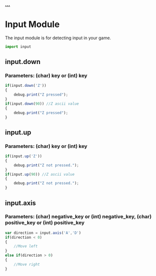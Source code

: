 ### [...](engine.md)
# Input Module
The input module is for detecting input in your game.

```javascript
import input
```
## input.down
### Parameters: (char) key or (int) key
```javascript
if(input.down('Z'))
{
    debug.print("Z pressed");
}
if(input.down(90)) //Z ascii value
{
    debug.print("Z pressed");
}
```
## input.up
### Parameters: (char) key or (int) key
```javascript
if(input.up('Z'))
{
    debug.print("Z not pressed.");
}
if(input.up(90)) //Z ascii value
{
    debug.print("Z not pressed.");
}
```

## input.axis
### Parameters: (char) negative_key or (int) negative_key, (char) positive_key or (int) positive_key
```javascript
var direction = input.axis('A','D')
if(direction < 0)
{
    //Move left
}
else if(direction > 0)
{
    //Move right
}
```